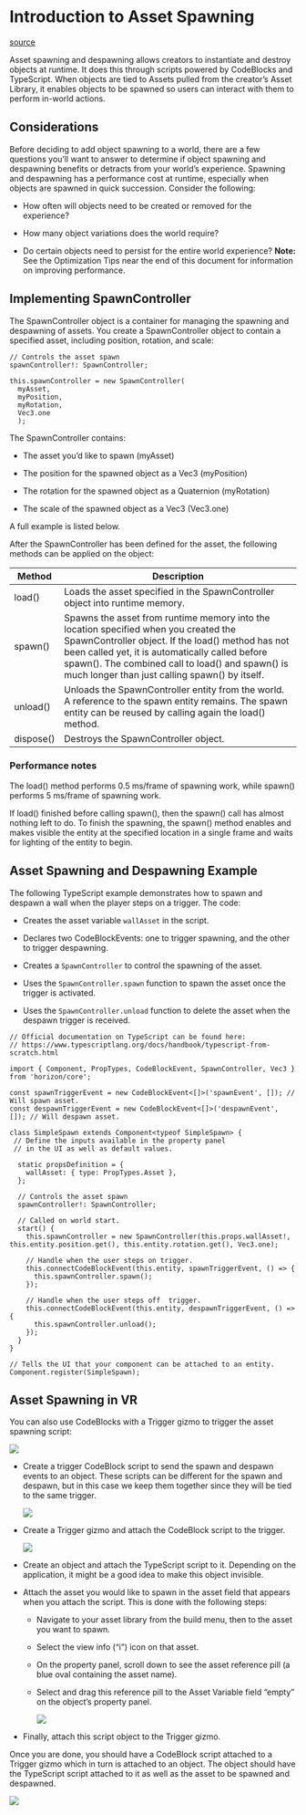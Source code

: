 # Introduction to Asset Spawning

[source](https://developers.meta.com/horizon-worlds/learn/documentation/typescript/asset-spawning/introduction-to-asset-spawning)

Asset spawning and despawning allows creators to instantiate and destroy objects at runtime. It does this through scripts powered by CodeBlocks and TypeScript. When objects are tied to Assets pulled from the creator’s Asset Library, it enables objects to be spawned so users can interact with them to perform in-world actions.

## Considerations

Before deciding to add object spawning to a world, there are a few questions you’ll want to answer to determine if object spawning and despawning benefits or detracts from your world’s experience. Spawning and despawning has a performance cost at runtime, especially when objects are spawned in quick succession. Consider the following:

*   How often will objects need to be created or removed for the experience?

*   How many object variations does the world require?

*   Do certain objects need to persist for the entire world experience? **Note:** See the Optimization Tips near the end of this document for information on improving performance.

## Implementing SpawnController

The SpawnController object is a container for managing the spawning and despawning of assets. You create a SpawnController object to contain a specified asset, including position, rotation, and scale:

```
// Controls the asset spawn
spawnController!: SpawnController;

this.spawnController = new SpawnController(
  myAsset,
  myPosition,
  myRotation,
  Vec3.one
  );
```

The SpawnController contains:

*   The asset you’d like to spawn (myAsset)

*   The position for the spawned object as a Vec3 (myPosition)

*   The rotation for the spawned object as a Quaternion (myRotation)

*   The scale of the spawned object as a Vec3 (Vec3.one)

A full example is listed below.

After the SpawnController has been defined for the asset, the following methods can be applied on the object:

| Method | Description |
| --- | --- |
| load() | Loads the asset specified in the SpawnController object into runtime memory. |
| spawn() | Spawns the asset from runtime memory into the location specified when you created the SpawnController object. If the load() method has not been called yet, it is automatically called before spawn(). The combined call to load() and spawn() is much longer than just calling spawn() by itself. |
| unload() | Unloads the SpawnController entity from the world. A reference to the spawn entity remains. The spawn entity can be reused by calling again the load() method. |
| dispose() | Destroys the SpawnController object. |

### Performance notes

The load() method performs 0.5 ms/frame of spawning work, while spawn() performs 5 ms/frame of spawning work.

If load() finished before calling spawn(), then the spawn() call has almost nothing left to do. To finish the spawning, the spawn() method enables and makes visible the entity at the specified location in a single frame and waits for lighting of the entity to begin.

## Asset Spawning and Despawning Example

The following TypeScript example demonstrates how to spawn and despawn a wall when the player steps on a trigger. The code:

*   Creates the asset variable `wallAsset` in the script.

*   Declares two CodeBlockEvents: one to trigger spawning, and the other to trigger despawning.

*   Creates a `SpawnController` to control the spawning of the asset.

*   Uses the `SpawnController.spawn` function to spawn the asset once the trigger is activated.

*   Uses the `SpawnController.unload` function to delete the asset when the despawn trigger is received.

```
// Official documentation on TypeScript can be found here:
// https://www.typescriptlang.org/docs/handbook/typescript-from-scratch.html

import { Component, PropTypes, CodeBlockEvent, SpawnController, Vec3 } from 'horizon/core';

const spawnTriggerEvent = new CodeBlockEvent<[]>('spawnEvent', []); // Will spawn asset.
const despawnTriggerEvent = new CodeBlockEvent<[]>('despawnEvent', []); // Will despawn asset.

class SimpleSpawn extends Component<typeof SimpleSpawn> {
 // Define the inputs available in the property panel
 // in the UI as well as default values.

  static propsDefinition = {
    wallAsset: { type: PropTypes.Asset },
  };

  // Controls the asset spawn
  spawnController!: SpawnController;

  // Called on world start.
  start() {
    this.spawnController = new SpawnController(this.props.wallAsset!, this.entity.position.get(), this.entity.rotation.get(), Vec3.one);

    // Handle when the user steps on trigger.
    this.connectCodeBlockEvent(this.entity, spawnTriggerEvent, () => {
      this.spawnController.spawn();
    });

    // Handle when the user steps off  trigger.
    this.connectCodeBlockEvent(this.entity, despawnTriggerEvent, () => {
      this.spawnController.unload();
    });
  }
}

// Tells the UI that your component can be attached to an entity.
Component.register(SimpleSpawn);
```

## Asset Spawning in VR

You can also use CodeBlocks with a Trigger gizmo to trigger the asset spawning script:

![](https://scontent.flba1-1.fna.fbcdn.net/v/t39.2365-6/452578226_512510381286918_2130091807967526852_n.png?_nc_cat=100&ccb=1-7&_nc_sid=e280be&_nc_ohc=e060ZQAiVtkQ7kNvwEnUmf0&_nc_oc=AdmtHSC5B1AKefaelCQM00CMuGEgjfpR1bjYH1i9HvWE_IxR49-gjtZV1YCBWz8nt8I&_nc_zt=14&_nc_ht=scontent.flba1-1.fna&_nc_gid=0TpiJ-HH3uJeYGPHc8ouCA&oh=00_AfS_2nRTDedajuU9s5RAXRYj_6JpZ2-M39Td3QQoFqAe_g&oe=689BA07C)

*   Create a trigger CodeBlock script to send the spawn and despawn events to an object. These scripts can be different for the spawn and despawn, but in this case we keep them together since they will be tied to the same trigger. 
    
    ![](https://scontent.flba1-1.fna.fbcdn.net/v/t39.2365-6/452514526_512510377953585_8446492638471105033_n.png?_nc_cat=103&ccb=1-7&_nc_sid=e280be&_nc_ohc=IFgr9FhXtd8Q7kNvwEw4MzB&_nc_oc=Adnzw_LA7XgfY3QWs4HK5eIDPNr3DAv-3TTrAmKYo-LIk5UpFEr1iXBerqDzPc2eq3c&_nc_zt=14&_nc_ht=scontent.flba1-1.fna&_nc_gid=0TpiJ-HH3uJeYGPHc8ouCA&oh=00_AfTGPSSN9TRBvCZp7I1EyRFWiCAz0CgG4jpa2hqQjBHtqQ&oe=689B9B73) 

*   Create a Trigger gizmo and attach the CodeBlock script to the trigger. 
    
    ![](https://scontent.flba1-1.fna.fbcdn.net/v/t39.2365-6/452702326_512510374620252_2897307560533346680_n.png?_nc_cat=107&ccb=1-7&_nc_sid=e280be&_nc_ohc=tkWHRpb70HQQ7kNvwFsSA-s&_nc_oc=AdmR-PAImZ_F8D-6SOAUt8ggTBuXb9fwMavzoF8tO13ORuLr37NEwv9zvePVphKD28M&_nc_zt=14&_nc_ht=scontent.flba1-1.fna&_nc_gid=0TpiJ-HH3uJeYGPHc8ouCA&oh=00_AfROEOVpj9-lAK_dA1sfv8JKgmAwim9RMm8S2FQG_Ar0YA&oe=689B9196) 

*   Create an object and attach the TypeScript script to it. Depending on the application, it might be a good idea to make this object invisible.
    

*   Attach the asset you would like to spawn in the asset field that appears when you attach the script. This is done with the following steps:
    
    *   Navigate to your asset library from the build menu, then to the asset you want to spawn.
    
    *   Select the view info (“i”) icon on that asset.
    
    *   On the property panel, scroll down to see the asset reference pill (a blue oval containing the asset name).
    
    *   Select and drag this reference pill to the Asset Variable field “empty” on the object’s property panel. 
        
        ![](https://scontent.flba1-1.fna.fbcdn.net/v/t39.2365-6/453003138_512510371286919_5172008865838978843_n.png?_nc_cat=102&ccb=1-7&_nc_sid=e280be&_nc_ohc=jU2hrbKyNVUQ7kNvwHPLW0v&_nc_oc=AdmIbo-uFVcdS1XWkTQ-qP6UnY3DGRhOO3bs_PNZWQfOlbm5G46vylCuVTMCD2iTZHA&_nc_zt=14&_nc_ht=scontent.flba1-1.fna&_nc_gid=0TpiJ-HH3uJeYGPHc8ouCA&oh=00_AfRBf3QbQCgue9UOXY8APLlV4WJOeq1Zbr08oIVJsKs0UQ&oe=689BC048) 

*   Finally, attach this script object to the Trigger gizmo.

Once you are done, you should have a CodeBlock script attached to a Trigger gizmo which in turn is attached to an object. The object should have the TypeScript script attached to it as well as the asset to be spawned and despawned.

![](https://scontent.flba1-1.fna.fbcdn.net/v/t39.2365-6/452746658_512510367953586_6703341356671159163_n.png?_nc_cat=110&ccb=1-7&_nc_sid=e280be&_nc_ohc=3zHMNjJ15z0Q7kNvwETRwQH&_nc_oc=AdmuQrVCR7uhfSvs4PwLZT2ZcRfMvhKZf38r0GD3DvjcZSdFA67Jj7f7MklRfrZdGig&_nc_zt=14&_nc_ht=scontent.flba1-1.fna&_nc_gid=0TpiJ-HH3uJeYGPHc8ouCA&oh=00_AfQvDu-lWOCtM7rCsCxTfg4WaCNG8dqgL9_PDxkX4ESQHg&oe=689B951B)

 

 

 

 

 

 

 

 

 

 

 

 

 

 

 

 

 

 

 

 

 

 

 

 

 

 

 

 

 

 

 

 

 

 

 

 

 

 

 

 

 

 

 

 

 

 

 

 